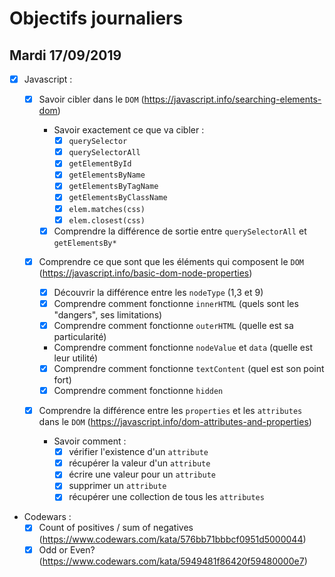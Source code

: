 # Objectifs journaliers

## Mardi 17/09/2019

- [x] Javascript :

  - [x] Savoir cibler dans le `DOM` (https://javascript.info/searching-elements-dom)

    - Savoir exactement ce que va cibler :
      - [x] `querySelector`
      - [x] `querySelectorAll`
      - [x] `getElementById`
      - [x] `getElementsByName`
      - [x] `getElementsByTagName`
      - [x] `getElementsByClassName`
      - [x] `elem.matches(css)`
      - [x] `elem.closest(css)`
    - [x] Comprendre la différence de sortie entre `querySelectorAll` et `getElementsBy*`

  - [x] Comprendre ce que sont que les éléments qui composent le `DOM` (https://javascript.info/basic-dom-node-properties)

    - [x] Découvrir la différence entre les `nodeType` (1,3 et 9)
    - [x] Comprendre comment fonctionne `innerHTML` (quels sont les "dangers", ses limitations)
    - [x] Comprendre comment fonctionne `outerHTML` (quelle est sa particularité)
    - Comprendre comment fonctionne `nodeValue` et `data` (quelle est leur utilité)
    - [x] Comprendre comment fonctionne `textContent` (quel est son point fort)
    - [x] Comprendre comment fonctionne `hidden`

  - [x] Comprendre la différence entre les `properties` et les `attributes` dans le `DOM` (https://javascript.info/dom-attributes-and-properties)
    - Savoir comment :
      - [x] vérifier l'existence d'un `attribute`
      - [x] récupérer la valeur d'un `attribute`
      - [x] écrire une valeur pour un `attribute`
      - [x] supprimer un `attribute`
      - [x] récupérer une collection de tous les `attributes`

- Codewars :
  - [x] Count of positives / sum of negatives (https://www.codewars.com/kata/576bb71bbbcf0951d5000044)
  - [x] Odd or Even? (https://www.codewars.com/kata/5949481f86420f59480000e7)
